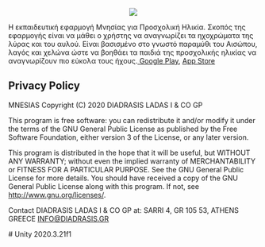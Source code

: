<p align="center">
  <a href="https://mnesias.gr/" target="_blank" align="center">
    <img src="https://www.diadrasis.gr/wp-content/uploads/2021/01/logo_mnesias_site-1.jpg">
  </a>
  <br/>
  
Η εκπαιδευτική εφαρμογή Μνησίας για Προσχολική Ηλικία. Σκοπός της εφαρμογής είναι να μάθει ο χρήστης να αναγνωρίζει τα ηχοχρώματα της λύρας και του αυλού. Είναι βασισμένο στο γνωστό παραμύθι του Αισώπου, λαγός και χελώνα ώστε να βοηθάει τα παιδιά της προσχολικής ηλικίας να αναγνωρίζουν πιο εύκολα τους ήχους.<a href="https://play.google.com/store/apps/details?id=net.Diadrasis.MnesiasPreSchool" target="_blank"> Google Play</a>, <a href="https://apps.apple.com/mn/app/mnesias-%CF%80%CF%81%CE%BF%CF%83%CF%87%CE%BF%CE%BB%CE%B9%CE%BA%CF%8C-%CF%80%CE%B1%CE%B9%CF%87%CE%BD%CE%AF%CE%B4%CE%B9/id1600906351" target="_blank">App Store</a>
  
## Privacy Policy
  
MNESIAS Copyright (C) 2020 DIADRASIS LADAS I & CO GP

This program is free software: you can redistribute it and/or modify it under the terms of the GNU General Public License as published by the Free Software Foundation, either version 3 of the License, or any later version.

This program is distributed in the hope that it will be useful, but WITHOUT ANY WARRANTY; without even the implied warranty of MERCHANTABILITY or FITNESS FOR A PARTICULAR PURPOSE.  See the GNU General Public License for more details.
You should have received a copy of the GNU General Public License along with this program.  If not, see <http://www.gnu.org/licenses/>.

Contact DIADRASIS LADAS I & CO GP at:
SARRI 4, GR 105 53, ATHENS GREECE
INFO@DIADRASIS.GR  
</p>
# Unity 2020.3.21f1
